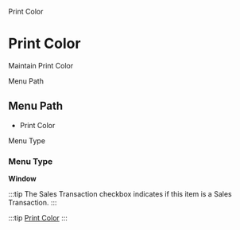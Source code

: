 
Print Color
# Print Color


Maintain Print Color

Menu Path
## Menu Path



- Print Color

Menu Type
### Menu Type

**Window**

:::tip
The Sales Transaction checkbox indicates if this item is a Sales Transaction.
:::

:::tip
[Print Color](functional-guide/window/window-print-color.md)
:::